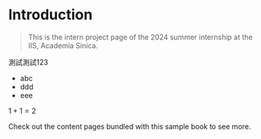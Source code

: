 # Introduction

>This is the intern project page of the 2024 summer internship at the IIS, Academia Sinica.

測試測試123

- abc
- ddd
- eee

$1+1=2$

Check out the content pages bundled with this sample book to see more.

```{tableofcontents}
```
